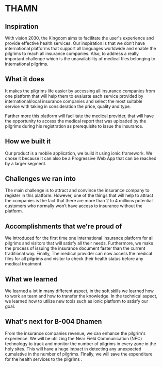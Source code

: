 # THAMN
## Inspiration

With vision 2030, the Kingdom aims to facilitate the user's experience and provide effective health services. Our inspiration is that we don’t have international platforms that support all languages worldwide and enable the pilgrims to reach all insurance companies. Also, to address a really important challenge which is the unavailability of medical files belonging to international pilgrims. 

## What it does

It makes the pilgrims life easier by accessing all insurance companies from one platform that will help them to evaluate each service provided by international/local insurance companies and select the most suitable service with taking in consideration the price, quality and type.

Farther more this platform will facilitate the medical provider, that will have the opportunity to access the medical report that was uploaded by the pilgrims during his registration as prerequisite to issue the insurance.


## How we built it

Our product is a mobile application, we build it using ionic framework. We chose it because it can also be a Progressive Web App that can be reached by a larger segment.


## Challenges we ran into

The main challenge is to attract and convince the insurance company to register in this platform. However, one of the things that will help to attract the companies is the fact that there are more than 2 to 4 millions potential customers who normally won't have access to insurance without the platform. 



## Accomplishments that we're proud of

We introduced for the first time one International insurance platform for all pilgrims and visitors that will satisfy all their needs.  Furthermore, we make the process of issuing the insurance document faster than the current traditional way.  Finally, The medical provider can now access the medical files for all pilgrims and visitor to check their health status before any medical treatment. 

## What we learned

We learned a lot in many different aspect, in the soft skills we learned how to work an team and how to transfer the knowledge. In the technical aspect, we learned how to utilize new tools such as ionic platform to satisfy our goal.


## What's next for B-004 Dhamen

From the insurance companies revenue, we can enhance the pilgrim's experience. We will be utilizing the Near Field Communication (NFC) technology to track and monitor the number of pilgrims in every zone in the holy sites. This will have a huge impact in detecting any unexpected cumulative in the number of pilgrims. Finally, we will save the expenditure for the health services to the pilgrims .

